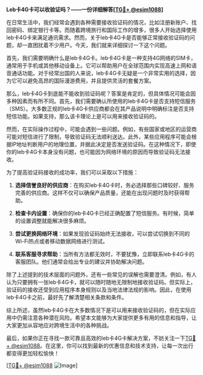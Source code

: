 **Leb卡4G卡可以收验证吗？——一份详细解答[[TG💪+ @esim1088](https://t.me/s/esim1088)]**

在日常生活中，我们经常会遇到各种需要接收验证码的情况，比如注册新账户、找回密码、绑定银行卡等。而随着跨境旅行和国际工作的增多，很多人开始选择使用leb卡4G卡来满足通讯需求。然而，关于leb卡4G卡是否能够正常接收验证码的问题，却一直困扰着不少用户。今天，我们就来详细探讨一下这个问题。

首先，我们需要明确什么是leb卡4G卡。leb卡4G卡是一种支持4G网络的SIM卡，通常用于手机或其他移动设备上。它可以帮助用户在全球范围内实现高速上网和语音通话功能。对于经常出国的人来说，leb卡4G卡无疑是一个非常实用的选择，因为它可以避免高昂的国际漫游费用，并且提供灵活的套餐方案。

那么，leb卡4G卡到底能不能收到验证码呢？答案是肯定的，但具体情况可能会因多种因素而有所不同。首先，我们需要确认所使用的leb卡4G卡是否支持短信服务（SMS）。大多数正规的leb卡4G卡供应商都会在其产品说明中明确标注是否支持短信功能。如果支持，那么该卡理论上是可以用来接收验证码的。

然而，在实际操作过程中，可能会遇到一些问题。例如，有些国家或地区的运营商可能对短信进行了限制，导致验证码无法顺利送达。此外，某些应用程序可能会根据IP地址判断用户的地理位置，并据此决定是否发送验证码。在这种情况下，即使你的leb卡4G卡本身没有问题，也可能因为网络环境的原因而导致验证码无法接收。

为了提高验证码接收的成功率，我们可以采取以下措施：

1. **选择信誉良好的供应商**：在购买leb卡4G卡时，务必选择那些口碑较好、服务完善的供应商。这样不仅可以确保产品质量，还能在出现问题时及时获得帮助。

2. **检查卡内设置**：确保你的leb卡4G卡已经正确配置了短信服务。有时候，简单的设置调整就能解决很多麻烦。

3. **尝试更换网络环境**：如果发现验证码始终无法接收，可以尝试切换到不同的Wi-Fi热点或者移动数据网络进行测试。

4. **联系客服寻求帮助**：当所有方法都无效时，不要犹豫，立即联系leb卡4G卡的客服团队。他们通常会给出专业的建议并协助解决问题。

除了上述提到的技术层面的问题外，还有一些常见的误解也需要澄清。例如，有人认为只要拥有一张leb卡4G卡，就可以随时随地无限制地接收验证码。但实际上，验证码的接收还受到应用程序本身规则以及当地法律法规的影响。因此，在使用leb卡4G卡之前，最好先了解清楚相关条款和条件。

综上所述，虽然leb卡4G卡在大多数情况下是可以用来接收验证码的，但在实际应用中仍需注意各种潜在风险。希望本文能够为大家提供更多有用的信息和指导，让大家更加从容地应对跨境生活中的各种挑战。

最后，如果你正在寻找一款可靠且高效的leb卡4G卡解决方案，不妨关注一下[TG💪+ @esim1088](https://t.me/s/esim1088)。在这里，你可以找到最新的优惠信息和技术支持，让每一次出行都变得更加轻松愉快！

[[TG💪+ @esim1088](https://t.me/s/esim1088) ![Image](https://i.postimg.cc/4NQfJmqS/Snipaste-2025-05-13-00-14-12.png)]